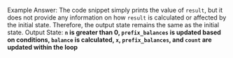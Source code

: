 Example Answer:
The code snippet simply prints the value of `result`, but it does not provide any information on how `result` is calculated or affected by the initial state. Therefore, the output state remains the same as the initial state.
Output State: **`n` is greater than 0, `prefix_balances` is updated based on conditions, `balance` is calculated, `x`, `prefix_balances`, and `count` are updated within the loop**